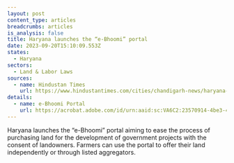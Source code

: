 ```yaml
---
layout: post
content_type: articles
breadcrumbs: articles
is_analysis: false
title: Haryana launches the “e-Bhoomi” portal
date: 2023-09-20T15:10:09.553Z
states:
  - Haryana
sectors:
  - Land & Labor Laws
sources:
  - name: Hindustan Times
    url: https://www.hindustantimes.com/cities/chandigarh-news/haryana-cm-khattar-launches-new-e-bhoomi-portal-101694632968845.html
details:
  - name: e-Bhoomi Portal
    url: https://acrobat.adobe.com/id/urn:aaid:sc:VA6C2:23570914-4be3-4d76-b318-70b8031ee030
---
```

Haryana launches the “e-Bhoomi” portal aiming to ease the process of purchasing land for the development of government projects with the consent of landowners. Farmers can use the portal to offer their land independently or through listed aggregators.